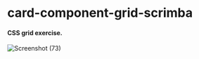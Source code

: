 # card-component-grid-scrimba
#### CSS grid exercise.

![Screenshot (73)](https://user-images.githubusercontent.com/85759426/143621111-32c380a1-4aa5-471c-9538-37f212fd0b50.png)
